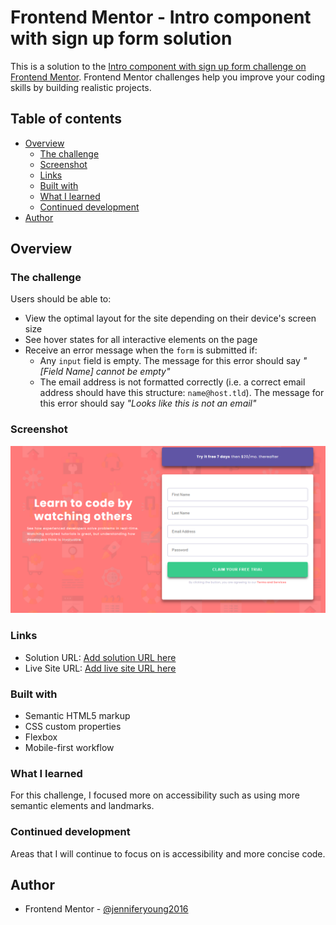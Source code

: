 # Frontend Mentor - Intro component with sign up form solution

This is a solution to the [Intro component with sign up form challenge on Frontend Mentor](https://www.frontendmentor.io/challenges/intro-component-with-signup-form-5cf91bd49edda32581d28fd1). Frontend Mentor challenges help you improve your coding skills by building realistic projects. 

## Table of contents

- [Overview](#overview)
  - [The challenge](#the-challenge)
  - [Screenshot](#screenshot)
  - [Links](#links)
  - [Built with](#built-with)
  - [What I learned](#what-i-learned)
  - [Continued development](#continued-development)  
- [Author](#author)


## Overview

### The challenge

Users should be able to:

- View the optimal layout for the site depending on their device's screen size
- See hover states for all interactive elements on the page
- Receive an error message when the `form` is submitted if:
  - Any `input` field is empty. The message for this error should say *"[Field Name] cannot be empty"*
  - The email address is not formatted correctly (i.e. a correct email address should have this structure: `name@host.tld`). The message for this error should say *"Looks like this is not an email"*

### Screenshot

![](./screenshot.png)


### Links

- Solution URL: [Add solution URL here](https://github.com/jenniferyoung2016/frontend-mentor-sign-up-form-chanllenge/tree/gh-pages)
- Live Site URL: [Add live site URL here](https://jenniferyoung2016.github.io/frontend-mentor-sign-up-form-chanllenge/)


### Built with

- Semantic HTML5 markup
- CSS custom properties
- Flexbox
- Mobile-first workflow


### What I learned

For this challenge, I focused more on accessibility such as using more semantic elements and landmarks. 


### Continued development

Areas that I will continue to focus on is accessibility and more concise code. 


## Author

- Frontend Mentor - [@jenniferyoung2016](https://www.frontendmentor.io/profile/jenniferyoung2016)






